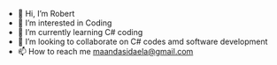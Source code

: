 - 👋 Hi, I’m Robert
- 👀 I’m interested in Coding
- 🌱 I’m currently learning C# coding 
- 💞️ I’m looking to collaborate on C# codes amd software development 
- 📫 How to reach me <maandasidaela@gmail.com>

<!---
Mbula123/Mbula123 is a ✨ special ✨ repository because its `README.md` (this file) appears on your GitHub profile.
You can click the Preview link to take a look at your changes.
--->
